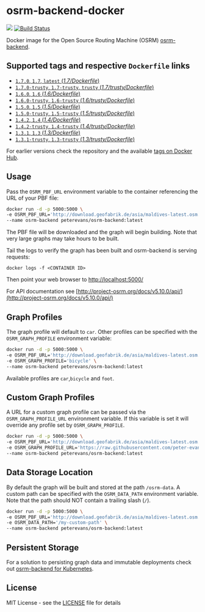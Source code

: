 # osrm-backend-docker
[![](https://images.microbadger.com/badges/image/peterevans/osrm-backend.svg)](https://microbadger.com/images/peterevans/osrm-backend)
[![Build Status](https://travis-ci.org/peter-evans/osrm-backend-docker.svg?branch=master)](https://travis-ci.org/peter-evans/osrm-backend-docker)

Docker image for the Open Source Routing Machine (OSRM) [osrm-backend](https://github.com/Project-OSRM/osrm-backend).

## Supported tags and respective `Dockerfile` links

- [`1.7.0`, `1.7`, `latest`  (*1.7/Dockerfile*)](https://github.com/peter-evans/osrm-backend-docker/tree/master/1.7)
- [`1.7.0-trusty`, `1.7-trusty`, `trusty`  (*1.7/trusty/Dockerfile*)](https://github.com/peter-evans/osrm-backend-docker/tree/master/1.7/trusty)
- [`1.6.0`, `1.6` (*1.6/Dockerfile*)](https://github.com/peter-evans/osrm-backend-docker/tree/master/1.6)
- [`1.6.0-trusty`, `1.6-trusty` (*1.6/trusty/Dockerfile*)](https://github.com/peter-evans/osrm-backend-docker/tree/master/1.6/trusty)
- [`1.5.0`, `1.5` (*1.5/Dockerfile*)](https://github.com/peter-evans/osrm-backend-docker/tree/master/1.5)
- [`1.5.0-trusty`, `1.5-trusty` (*1.5/trusty/Dockerfile*)](https://github.com/peter-evans/osrm-backend-docker/tree/master/1.5/trusty)
- [`1.4.2`, `1.4` (*1.4/Dockerfile*)](https://github.com/peter-evans/osrm-backend-docker/tree/master/1.4)
- [`1.4.2-trusty`, `1.4-trusty` (*1.4/trusty/Dockerfile*)](https://github.com/peter-evans/osrm-backend-docker/tree/master/1.4/trusty)
- [`1.3.1`, `1.3` (*1.3/Dockerfile*)](https://github.com/peter-evans/osrm-backend-docker/tree/master/1.3)
- [`1.3.1-trusty`, `1.3-trusty` (*1.3/trusty/Dockerfile*)](https://github.com/peter-evans/osrm-backend-docker/tree/master/1.3/trusty)

For earlier versions check the repository and the available [tags on Docker Hub](https://hub.docker.com/r/peterevans/osrm-backend/tags/).

## Usage
Pass the `OSRM_PBF_URL` environment variable to the container referencing the URL of your PBF file:

```bash
docker run -d -p 5000:5000 \
-e OSRM_PBF_URL='http://download.geofabrik.de/asia/maldives-latest.osm.pbf' \
--name osrm-backend peterevans/osrm-backend:latest
```
The PBF file will be downloaded and the graph will begin building. Note that very large graphs may take hours to be built.

Tail the logs to verify the graph has been built and osrm-backend is serving requests:
```
docker logs -f <CONTAINER ID>
```
Then point your web browser to [http://localhost:5000/](http://localhost:5000/)

For API documentation see [http://project-osrm.org/docs/v5.10.0/api/](http://project-osrm.org/docs/v5.10.0/api/)

## Graph Profiles
The graph profile will default to `car`. Other profiles can be specified with the `OSRM_GRAPH_PROFILE` environment variable:
```bash
docker run -d -p 5000:5000 \
-e OSRM_PBF_URL='http://download.geofabrik.de/asia/maldives-latest.osm.pbf' \
-e OSRM_GRAPH_PROFILE='bicycle' \
--name osrm-backend peterevans/osrm-backend:latest
```
Available profiles are `car`,`bicycle` and `foot`.

## Custom Graph Profiles
A URL for a custom graph profile can be passed via the `OSRM_GRAPH_PROFILE_URL` environment variable. If this variable is set it will override any profile set by `OSRM_GRAPH_PROFILE`.
```bash
docker run -d -p 5000:5000 \
-e OSRM_PBF_URL='http://download.geofabrik.de/asia/maldives-latest.osm.pbf' \
-e OSRM_GRAPH_PROFILE_URL='https://raw.githubusercontent.com/peter-evans/osrm-backend-docker/master/tests/car.lua' \
--name osrm-backend peterevans/osrm-backend:latest
```

## Data Storage Location
By default the graph will be built and stored at the path `/osrm-data`. A custom path can be specified with the `OSRM_DATA_PATH` environment variable. Note that the path should NOT contain a trailing slash (`/`).
```bash
docker run -d -p 5000:5000 \
-e OSRM_PBF_URL='http://download.geofabrik.de/asia/maldives-latest.osm.pbf' \
-e OSRM_DATA_PATH='/my-custom-path' \
--name osrm-backend peterevans/osrm-backend:latest
```

## Persistent Storage
For a solution to persisting graph data and immutable deployments check out [osrm-backend for Kubernetes](https://github.com/peter-evans/osrm-backend-k8s).

## License

MIT License - see the [LICENSE](LICENSE) file for details
